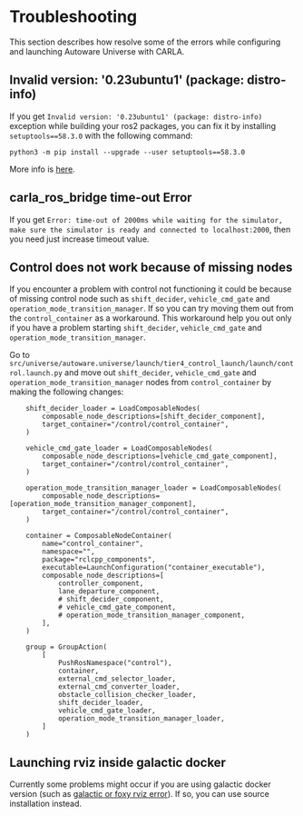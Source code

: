 # Troubleshooting

This section describes how resolve some of the errors while configuring and launching Autoware Universe with CARLA.

## Invalid version: '0.23ubuntu1' (package: distro-info)

If you get `Invalid version: '0.23ubuntu1' (package: distro-info)` exception while building your ros2 packages, you can fix it by installing `setuptools==58.3.0` with the following command:
```
python3 -m pip install --upgrade --user setuptools==58.3.0
```

More info is [here](https://stackoverflow.com/questions/75272737/error-invalid-version-0-23ubuntu1-package-distro-info).

## carla_ros_bridge time-out Error

If you get `Error: time-out of 2000ms while waiting for the simulator, make sure the simulator is ready and connected to localhost:2000`, then you need just increase timeout value.

## Control does not work because of missing nodes

If you encounter a problem with control not functioning it could be because of missing control node such as `shift_decider`, `vehicle_cmd_gate` and `operation_mode_transition_manager`. If so you can try moving them out from the `control_container` as a workaround. This workaround help you out only if you have a problem starting `shift_decider`, `vehicle_cmd_gate` and `operation_mode_transition_manager`.

Go to `src/universe/autoware.universe/launch/tier4_control_launch/launch/control.launch.py` and move out `shift_decider`, `vehicle_cmd_gate` and `operation_mode_transition_manager` nodes from `control_container` by making the following changes:

```
    shift_decider_loader = LoadComposableNodes(
        composable_node_descriptions=[shift_decider_component],
        target_container="/control/control_container",
    )

    vehicle_cmd_gate_loader = LoadComposableNodes(
        composable_node_descriptions=[vehicle_cmd_gate_component],
        target_container="/control/control_container",
    )

    operation_mode_transition_manager_loader = LoadComposableNodes(
        composable_node_descriptions=[operation_mode_transition_manager_component],
        target_container="/control/control_container",
    )

    container = ComposableNodeContainer(
        name="control_container",
        namespace="",
        package="rclcpp_components",
        executable=LaunchConfiguration("container_executable"),
        composable_node_descriptions=[
            controller_component,
            lane_departure_component,
            # shift_decider_component,
            # vehicle_cmd_gate_component,
            # operation_mode_transition_manager_component,
        ],
    )

    group = GroupAction(
        [
            PushRosNamespace("control"),
            container,
            external_cmd_selector_loader,
            external_cmd_converter_loader,
            obstacle_collision_checker_loader,
            shift_decider_loader,
            vehicle_cmd_gate_loader,
            operation_mode_transition_manager_loader,
        ]
    )
```

## Launching rviz inside galactic docker

Currently some problems might occur if you are using galactic docker version (such as [galactic or foxy rviz error](https://github.com/ros2/rviz/issues/753)). If so, you can use source installation instead.
